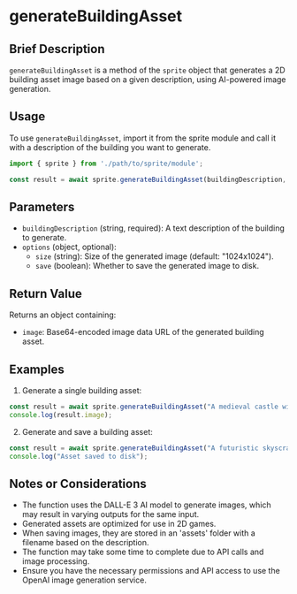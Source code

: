 # generateBuildingAsset

## Brief Description
`generateBuildingAsset` is a method of the `sprite` object that generates a 2D building asset image based on a given description, using AI-powered image generation.

## Usage
To use `generateBuildingAsset`, import it from the sprite module and call it with a description of the building you want to generate.

```javascript
import { sprite } from './path/to/sprite/module';

const result = await sprite.generateBuildingAsset(buildingDescription, options);
```

## Parameters
- `buildingDescription` (string, required): A text description of the building to generate.
- `options` (object, optional):
  - `size` (string): Size of the generated image (default: "1024x1024").
  - `save` (boolean): Whether to save the generated image to disk.

## Return Value
Returns an object containing:
- `image`: Base64-encoded image data URL of the generated building asset.

## Examples

1. Generate a single building asset:
```javascript
const result = await sprite.generateBuildingAsset("A medieval castle with high towers");
console.log(result.image);
```

2. Generate and save a building asset:
```javascript
const result = await sprite.generateBuildingAsset("A futuristic skyscraper", { save: true });
console.log("Asset saved to disk");
```

## Notes or Considerations
- The function uses the DALL-E 3 AI model to generate images, which may result in varying outputs for the same input.
- Generated assets are optimized for use in 2D games.
- When saving images, they are stored in an 'assets' folder with a filename based on the description.
- The function may take some time to complete due to API calls and image processing.
- Ensure you have the necessary permissions and API access to use the OpenAI image generation service.